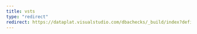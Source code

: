 ```yaml
---
title: vsts
type: "redirect"
redirect: https://dataplat.visualstudio.com/dbachecks/_build/index?definitionId=3
---
```

